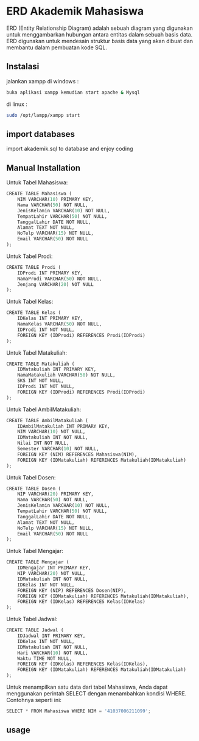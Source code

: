 # ERD Akademik Mahasiswa
ERD (Entity Relationship Diagram) adalah sebuah diagram yang digunakan untuk menggambarkan hubungan antara entitas dalam sebuah basis data. ERD digunakan untuk mendesain struktur basis data yang akan dibuat dan membantu dalam pembuatan kode SQL.

## Instalasi
jalankan xampp di windows :
```bash
buka aplikasi xampp kemudian start apache & Mysql
```
di linux :
```bash
sudo /opt/lampp/xampp start
```

## import databases
import akademik.sql to database and enjoy coding

## Manual Installation
Untuk Tabel Mahasiswa:
```python
CREATE TABLE Mahasiswa (
    NIM VARCHAR(10) PRIMARY KEY,
    Nama VARCHAR(50) NOT NULL,
    JenisKelamin VARCHAR(10) NOT NULL,
    TempatLahir VARCHAR(50) NOT NULL,
    TanggalLahir DATE NOT NULL,
    Alamat TEXT NOT NULL,
    NoTelp VARCHAR(15) NOT NULL,
    Email VARCHAR(50) NOT NULL
);
```
Untuk Tabel Prodi:
```python
CREATE TABLE Prodi (
    IDProdi INT PRIMARY KEY,
    NamaProdi VARCHAR(50) NOT NULL,
    Jenjang VARCHAR(20) NOT NULL
);
```
Untuk Tabel Kelas:
```python
CREATE TABLE Kelas (
    IDKelas INT PRIMARY KEY,
    NamaKelas VARCHAR(50) NOT NULL,
    IDProdi INT NOT NULL,
    FOREIGN KEY (IDProdi) REFERENCES Prodi(IDProdi)
);
```
Untuk Tabel Matakuliah:
```python
CREATE TABLE Matakuliah (
    IDMatakuliah INT PRIMARY KEY,
    NamaMatakuliah VARCHAR(50) NOT NULL,
    SKS INT NOT NULL,
    IDProdi INT NOT NULL,
    FOREIGN KEY (IDProdi) REFERENCES Prodi(IDProdi)
);
```
Untuk Tabel AmbilMatakuliah:
```python
CREATE TABLE AmbilMatakuliah (
    IDAmbilMatakuliah INT PRIMARY KEY,
    NIM VARCHAR(10) NOT NULL,
    IDMatakuliah INT NOT NULL,
    Nilai INT NOT NULL,
    Semester VARCHAR(10) NOT NULL,
    FOREIGN KEY (NIM) REFERENCES Mahasiswa(NIM),
    FOREIGN KEY (IDMatakuliah) REFERENCES Matakuliah(IDMatakuliah)
);
```
Untuk Tabel Dosen:
```python
CREATE TABLE Dosen (
    NIP VARCHAR(20) PRIMARY KEY,
    Nama VARCHAR(50) NOT NULL,
    JenisKelamin VARCHAR(10) NOT NULL,
    TempatLahir VARCHAR(50) NOT NULL,
    TanggalLahir DATE NOT NULL,
    Alamat TEXT NOT NULL,
    NoTelp VARCHAR(15) NOT NULL,
    Email VARCHAR(50) NOT NULL
);
```
Untuk Tabel Mengajar:
```python
CREATE TABLE Mengajar (
    IDMengajar INT PRIMARY KEY,
    NIP VARCHAR(20) NOT NULL,
    IDMatakuliah INT NOT NULL,
    IDKelas INT NOT NULL,
    FOREIGN KEY (NIP) REFERENCES Dosen(NIP),
    FOREIGN KEY (IDMatakuliah) REFERENCES Matakuliah(IDMatakuliah),
    FOREIGN KEY (IDKelas) REFERENCES Kelas(IDKelas)
);
```
Untuk Tabel Jadwal:
```python
CREATE TABLE Jadwal (
    IDJadwal INT PRIMARY KEY,
    IDKelas INT NOT NULL,
    IDMatakuliah INT NOT NULL,
    Hari VARCHAR(10) NOT NULL,
    Waktu TIME NOT NULL,
    FOREIGN KEY (IDKelas) REFERENCES Kelas(IDKelas),
    FOREIGN KEY (IDMatakuliah) REFERENCES Matakuliah(IDMatakuliah)
);
```

Untuk menampilkan satu data dari tabel Mahasiswa, Anda dapat menggunakan perintah SELECT dengan menambahkan kondisi WHERE. Contohnya seperti ini:
```python
SELECT * FROM Mahasiswa WHERE NIM = '41037006211099';
```
## usage
